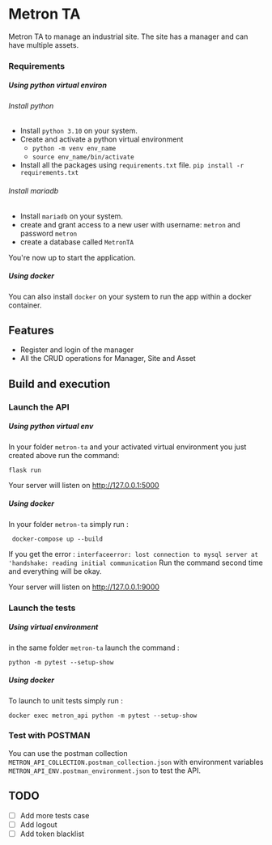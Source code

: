 # Metron TA

Metron TA to manage an industrial site. 
The site has a manager and can have multiple assets.

### Requirements
##### Using python virtual environ
###### Install python
- Install `python 3.10` on your system.
- Create and activate a python virtual environment
    - `python -m venv env_name`
    - `source env_name/bin/activate`
- Install all the packages using `requirements.txt` file.
  `pip install -r requirements.txt`

###### Install mariadb
- Install `mariadb` on your system.
- create and grant access to a new user with username: `metron` and password `metron`
- create a database called `MetronTA`

You're now up to start the application.
##### Using docker
You can also install `docker` on your system to run the app within a docker container.

## Features

- Register and login of the manager
- All the CRUD operations for Manager, Site and Asset
## Build and execution

### Launch the API
##### Using python virtual env
In your folder `metron-ta` and your activated virtual environment you just created above run the command:

```
flask run
```
Your server will listen on http://127.0.0.1:5000
##### Using docker
In your folder `metron-ta` simply run :
```
 docker-compose up --build
```

If you get the error : `interfaceerror: lost connection to mysql server at 'handshake: reading initial communication`
Run the command second time and everything will be okay.

Your server will listen on http://127.0.0.1:9000
### Launch the tests
##### Using virtual environment
in the same folder `metron-ta` launch the command :

```
python -m pytest --setup-show
```
##### Using docker

To launch to unit tests simply run :
```
docker exec metron_api python -m pytest --setup-show
```

### Test with POSTMAN

You can use the postman collection `METRON_API_COLLECTION.postman_collection.json` with environment variables `METRON_API_ENV.postman_environment.json` to test the API.

## TODO

- [ ] Add more tests case
- [ ] Add logout
- [ ] Add token blacklist
